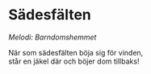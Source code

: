 # Sädesfälten
*Melodi: Barndomshemmet*

När som sädesfälten böja sig för vinden,  
står en jäkel där och böjer dom tillbaks!  